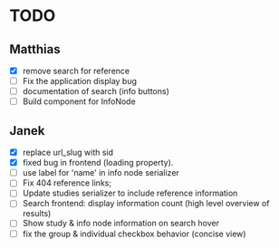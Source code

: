 # TODO
## Matthias
- [x] remove search for reference
- [ ] Fix the application display bug
- [ ] documentation of search (info buttons)
- [ ] Build component for InfoNode

## Janek
- [x] replace url_slug with sid
- [x] fixed bug in frontend (loading property).
- [ ] use label for 'name' in info node serializer
- [ ] Fix 404 reference links;
- [ ] Update studies serializer to include reference information
- [ ] Search frontend: display information count (high level overview of results)
- [ ] Show study & info node information on search hover
- [ ] fix the group & individual checkbox behavior (concise view)
